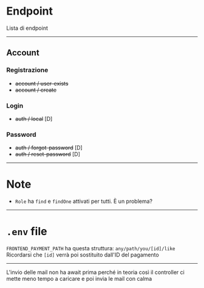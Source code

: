 # Endpoint

Lista di endpoint

---

## Account

### Registrazione

-   ~~account / user-exists~~
-   ~~account / create~~

### Login

-   ~~auth / local~~ [D]

### Password

-   ~~auth / forgot-password~~ [D]
-   ~~auth / reset-password~~ [D]

---

# Note

-   `Role` ha `find` e `findOne` attivati per tutti. È un problema?

---

# `.env` file

`FRONTEND_PAYMENT_PATH` ha questa struttura: `any/path/you/[id]/like`
Ricordarsi che `[id]` verrà poi sostituito dall'ID del pagamento

---

L'invio delle mail non ha await prima perché in teoria così il controller ci mette meno tempo a caricare e poi invia le mail con calma
